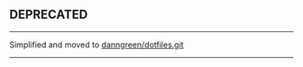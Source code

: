 
## DEPRECATED ##

-------

Simplified and moved to [danngreen/dotfiles.git](https://github.com/danngreen/dotfiles)

-------

